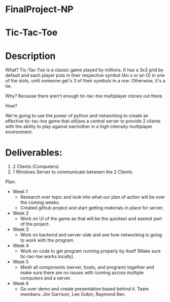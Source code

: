 # FinalProject-NP

# Tic-Tac-Toe

# Description

What?
Tic-Tac-Toe is a classic game played by millions. It has a 3x3 grid by default and each player puts in their respective symbol (An x or an O) in one of the slots, until someone get's 3 of their symbols in a row. Otherwise, it's a tie.

Why?
Because there aren't enough tic-tac-toe multiplayer clones out there.

How?

We're going to use the power of python and networking to create an effective tic-tac-toe game that utilizes a central server to provide 2 clients with the ability to play against eachother in a high intensity multiplayer environment.

# Deliverables: 
1. 2 Clients (Computers)
2. 1 Windows Server to communicate between the 2 Clients

Plan: 
  * Week 1 
    - Research over topic and look into what our plan of action will be over the coming weeks. 
    - Created github project and start getting materials in place for server.
  * Week 2 
    - Work on UI of the game as that will be the quickest and easiest part of the project.
  * Week 3 
    - Work on backend and server-side and see how networking is going to work with the program. 
  * Week 4 
    - Work on code to get program running properly by itself (Make sure tic-tac-toe works locally).
  * Week 5 
    - Mesh all components (server, hosts, and program) together and make sure there are no issues with running across multiple computers and a server.
  * Week 6 
    - Go over demo and create presentation based behind it.
Team members: Jim Garrison, Lee Gobin, Raymond Ren
